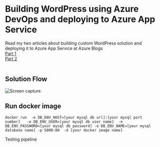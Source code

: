 # Building WordPress using Azure DevOps and deploying to Azure App Service
Read my two articles about building custom WordPress solution and deploying it to Azure App Service at Azure Blogs <br> 
<a href='https://azure.microsoft.com/en-us/blog/deploying-wordpress-application-using-vsts-and-azure-part-one'>Part 1</a><br>
<a href='https://azure.microsoft.com/en-us/blog/deploying-wordpress-application-using-visual-studio-team-services-and-azure-part-two/'>Part 2</a><br>
<br>
## Solution Flow
![Screen capture](https://github.com/yaprigal/WordPressVSTS/blob/master/wordpress.png?raw=true)
## Run docker image
```
docker run  -e DB_ENV_HOST=[your mysql db url]:[your mysql port number]   -e DB_ENV_USER=[your mysql db user name]  -e DB_ENV_PASSWORD=[your mysql db password] -e DB_ENV_NAME=[your mysql database name] -p 5000:80  -d [your docker image name]
```

Testing pipeline